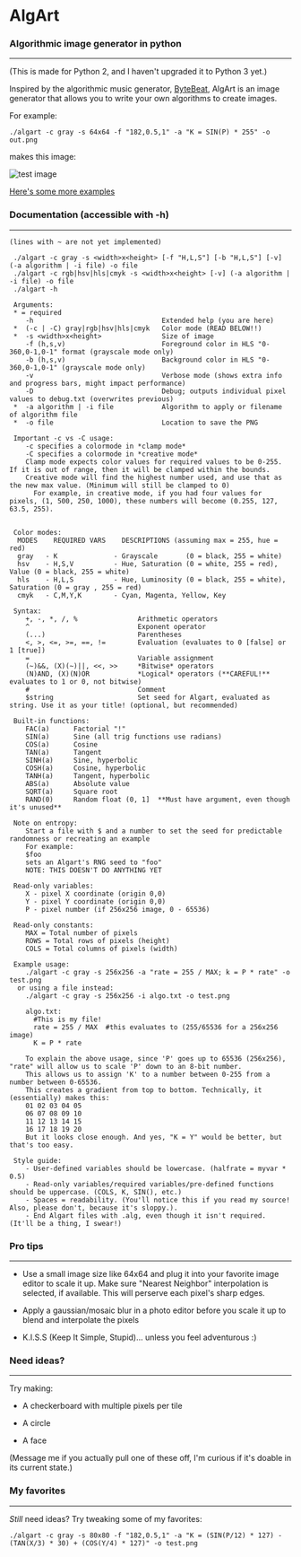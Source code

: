# AlgArt
### Algorithmic image generator in python
____

(This is made for Python 2, and I haven't upgraded it to Python 3 yet.)

Inspired by the algorithmic music generator, [ByteBeat](http://canonical.org/~kragen/bytebeat/), AlgArt is an image generator that allows you to write your own algorithms to create images.

For example:


```
./algart -c gray -s 64x64 -f "182,0.5,1" -a "K = SIN(P) * 255" -o out.png
```

makes this image:

![test image](http://i.imgur.com/8FjIhfI.png)

[Here's some more examples](http://imgur.com/a/VXswe)

### Documentation (accessible with -h)
____

```
(lines with ~ are not yet implemented)
 
 ./algart -c gray -s <width>x<height> [-f "H,L,S"] [-b "H,L,S"] [-v] (-a algorithm | -i file) -o file
 ./algart -c rgb|hsv|hls|cmyk -s <width>x<height> [-v] (-a algorithm | -i file) -o file
 ./algart -h
 
 Arguments:
 * = required
    -h                                Extended help (you are here)
 *  (-c | -C) gray|rgb|hsv|hls|cmyk   Color mode (READ BELOW!!)
 *  -s <width>x<height>               Size of image
    -f (h,s,v)                        Foreground color in HLS "0-360,0-1,0-1" format (grayscale mode only)
    -b (h,s,v)                        Background color in HLS "0-360,0-1,0-1" (grayscale mode only)
    -v                                Verbose mode (shows extra info and progress bars, might impact performance)
    -D                                Debug; outputs individual pixel values to debug.txt (overwrites previous)
 *  -a algorithm | -i file            Algorithm to apply or filename of algorithm file
 *  -o file                           Location to save the PNG

 Important -c vs -C usage:
    -c specifies a colormode in *clamp mode*
    -C specifies a colormode in *creative mode*
    Clamp mode expects color values for required values to be 0-255. If it is out of range, then it will be clamped within the bounds.
    Creative mode will find the highest number used, and use that as the new max value. (Minimum will still be clamped to 0)
      For example, in creative mode, if you had four values for pixels, (1, 500, 250, 1000), these numbers will become (0.255, 127, 63.5, 255).


 Color modes:
  MODES    REQUIRED VARS    DESCRIPTIONS (assuming max = 255, hue = red)
  gray   - K              - Grayscale       (0 = black, 255 = white)
  hsv    - H,S,V          - Hue, Saturation (0 = white, 255 = red), Value (0 = black, 255 = white)
  hls    - H,L,S          - Hue, Luminosity (0 = black, 255 = white), Saturation (0 = gray , 255 = red)
  cmyk   - C,M,Y,K        - Cyan, Magenta, Yellow, Key

 Syntax:
    +, -, *, /, %               Arithmetic operators
    ^                           Exponent operator
    (...)                       Parentheses
    <, >, <=, >=, ==, !=        Evaluation (evaluates to 0 [false] or 1 [true])
    =                           Variable assignment
    (~)&&, (X)(~)||, <<, >>     *Bitwise* operators
    (N)AND, (X)(N)OR            *Logical* operators (**CAREFUL!** evaluates to 1 or 0, not bitwise)
    #                           Comment
    $string                     Set seed for Algart, evaluated as string. Use it as your title! (optional, but recommended)
    
 Built-in functions:
    FAC(a)      Factorial "!"
    SIN(a)      Sine (all trig functions use radians)
    COS(a)      Cosine
    TAN(a)      Tangent
    SINH(a)     Sine, hyperbolic
    COSH(a)     Cosine, hyperbolic
    TANH(a)     Tangent, hyperbolic
    ABS(a)      Absolute value
    SQRT(a)     Square root
    RAND(0)     Random float (0, 1]  **Must have argument, even though it's unused**
     
 Note on entropy:
    Start a file with $ and a number to set the seed for predictable randomness or recreating an example
    For example:
    $foo
    sets an Algart's RNG seed to "foo"
    NOTE: THIS DOESN'T DO ANYTHING YET
 
 Read-only variables:
    X - pixel X coordinate (origin 0,0)
    Y - pixel Y coordinate (origin 0,0)
    P - pixel number (if 256x256 image, 0 - 65536)

 Read-only constants:
    MAX = Total number of pixels
    ROWS = Total rows of pixels (height)
    COLS = Total columns of pixels (width)

 Example usage:
    ./algart -c gray -s 256x256 -a "rate = 255 / MAX; k = P * rate" -o test.png
  or using a file instead:   
    ./algart -c gray -s 256x256 -i algo.txt -o test.png
    
    algo.txt:
      #This is my file!
      rate = 255 / MAX  #this evaluates to (255/65536 for a 256x256 image)
      K = P * rate
      
    To explain the above usage, since 'P' goes up to 65536 (256x256), "rate" will allow us to scale 'P' down to an 8-bit number.
    This allows us to assign 'K' to a number between 0-255 from a number between 0-65536.
    This creates a gradient from top to bottom. Technically, it (essentially) makes this:
    01 02 03 04 05
    06 07 08 09 10
    11 12 13 14 15
    16 17 18 19 20
    But it looks close enough. And yes, "K = Y" would be better, but that's too easy.
    
 Style guide:
    - User-defined variables should be lowercase. (halfrate = myvar * 0.5)
    - Read-only variables/required variables/pre-defined functions should be uppercase. (COLS, K, SIN(), etc.)
    - Spaces = readability. (You'll notice this if you read my source! Also, please don't, because it's sloppy.).
    - End Algart files with .alg, even though it isn't required. (It'll be a thing, I swear!)  
```

### Pro tips
____

* Use a small image size like 64x64 and plug it into your favorite image editor to scale it up. Make sure "Nearest Neighbor" interpolation is selected, if available. This will perserve each pixel's sharp edges.

* Apply a gaussian/mosaic blur in a photo editor before you scale it up to blend and interpolate the pixels

* K.I.S.S (Keep It Simple, Stupid)... unless you feel adventurous :)

### Need ideas?
____

Try making:

* A checkerboard with multiple pixels per tile

* A circle

* A face

(Message me if you actually pull one of these off, I'm curious if it's doable in its current state.)

### My favorites
______

*Still* need ideas? Try tweaking some of my favorites:

```./algart -c gray -s 80x80 -f "182,0.5,1" -a "K = (SIN(P/12) * 127) - (TAN(X/3) * 30) + (COS(Y/4) * 127)" -o test.png```
